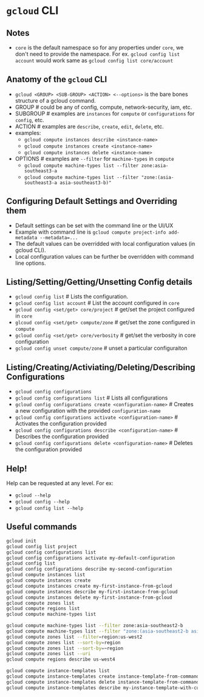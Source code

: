 # `gcloud` CLI

## Notes
- `core` is the default namespace so for any properties under `core`, we don't need to provide the namespace.  For ex. `gcloud config list account` would work same as `gcloud config list core/account`

## Anatomy of the `gcloud` CLI
- `gcloud <GROUP> <SUB-GROUP> <ACTION> <--options>` is the bare bones structure of a gcloud command.
- GROUP # could be any of config, compute, network-security, iam, etc.
- SUBGROUP # examples are `instances` for `compute` or `configurations` for `config`, etc.
- ACTION # examples are `describe`, `create`, `edit`, `delete`, etc.
- examples:
    - `gcloud compute instances describe <instance-name>`
    - `gcloud compute instances create <instance-name>`
    - `gcloud compute instances delete <instance-name>`
- OPTIONS # examples are `--filter` for `machine-types` in `compute` 
    - `gcloud compute machine-types list --filter zone:asia-southeast3-a`
    - `gcloud compute machine-types list --filter "zone:(asia-southeast3-a asia-southeast3-b)"`

## Configuring Default Settings and Overriding them
- Default settings can be set with the command line or the UI/UX
- Example with command line is `gcloud compute project-info add-metadata --metadata=...`
- The default values can be overridded with local configuration values (in gcloud CLI).
- Local configuration values can be further be overridden with command line options. 

## Listing/Setting/Getting/Unsetting Config details
- `gcloud config list` # Lists the configuration.
- `gcloud config list account` # List the account configured in `core`
- `gcloud config <set/get> core/project` # get/set the project configured in `core`
- `glcoud config <set/get> compute/zone` # get/set the zone configured in `compute`
- `gcloud config <set/get> core/verbosity` # get/set the verbosity in core configuration
- `gcloud config unset compute/zone` # unset a particular configuraiton

## Listing/Creating/Activiating/Deleting/Describing Configurations
- `gcloud config configurations`
- `gcloud config configurations list` # Lists all configurations
- `gcloud config configurations create <configuration-name>` # Creates a new configuration with the provided `configuration-name`
- `gcloud config configurations activate <configuration-name>` # Activates the configuration provided
- `gcloud config configurations describe <configuration-name>` # Describes the configuration provided
- `gcloud config configurations delete <configuration-name>` # Deletes the configuration provided

## Help!
Help can be requested at any level.  For ex:
- `gcloud --help`
- `gcloud config --help`
- `gcloud config list --help`

## Useful commands
```bash
gcloud init
gcloud config list project
gcloud config configurations list
gcloud config configurations activate my-default-configuration
gcloud config list
gcloud config configurations describe my-second-configuration
gcloud compute instances list
gcloud compute instances create
gcloud compute instances create my-first-instance-from-gcloud
gcloud compute instances describe my-first-instance-from-gcloud
gcloud compute instances delete my-first-instance-from-gcloud
gcloud compute zones list
gcloud compute regions list
gcloud compute machine-types list
 
gcloud compute machine-types list --filter zone:asia-southeast2-b
gcloud compute machine-types list --filter "zone:(asia-southeast2-b asia-southeast2-c)"
gcloud compute zones list --filter=region:us-west2
gcloud compute zones list --sort-by=region
gcloud compute zones list --sort-by=~region
gcloud compute zones list --uri
gcloud compute regions describe us-west4
 
gcloud compute instance-templates list
gcloud compute instance-templates create instance-template-from-command-line
gcloud compute instance-templates delete instance-template-from-command-line
gcloud compute instance-templates describe my-instance-template-with-custom-image

```